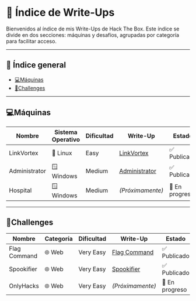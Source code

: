 # 📂 Índice de Write-Ups

Bienvenidos al índice de mis Write-Ups de Hack The Box. 
Este índice se divide en dos secciones: máquinas y desafíos, agrupadas por categoría para facilitar acceso.

---

## 📑 Índice general
- [💻Máquinas](#máquinas)
- [🧩Challenges](#challenges)

---

## 💻Máquinas

| Nombre       | Sistema Operativo | Dificultad | Write-Up                                                                                           | Estado              |
|--------------|-------------------|------------|-----------------------------------------------------------------------------------------------------|---------------------|
| LinkVortex   | 🐧 Linux           | Easy      | [LinkVortex](https://medium.com/@pablo13villalobos/hack-the-box-machine-linkvortex-walkthrough-es-761f4ef0d36e) | ✅ Publicado         |
| Administrator| 🪟 Windows         | Medium    | [Administrator](https://medium.com/@pablo13villalobos/hack-the-box-machine-administrator-walkthrough-es-c53794c9c05d)  | ✅ Publicado    |
| Hospital     | 🪟 Windows         | Medium    | *(Próximamente)*                                                                                    | 🚧 En progreso       |

---

## 🧩Challenges

| Nombre       | Categoría | Dificultad | Write-Up                                                                                           | Estado              |
|--------------|-----------|------------|-----------------------------------------------------------------------------------------------------|---------------------|
| Flag Command | 🌐 Web    | Very Easy  | [Flag Command](https://medium.com/@pablo13villalobos/hack-the-box-flag-command-walkthrough-es-4c4e26521d61) | ✅ Publicado  |
| Spookifier   | 🌐 Web    | Very Easy  | [Spookifier](https://medium.com/@pablo13villalobos/hack-the-box-spookifier-walkthrough-es-6c1fef95d1fe) | ✅ Publicado      |
| OnlyHacks    | 🌐 Web    | Very Easy  | *(Próximamente)*                                                                                   | 🚧 En progreso         |
